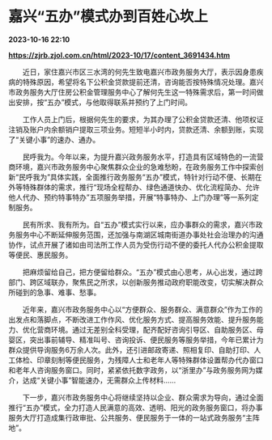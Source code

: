 # 嘉兴“五办”模式办到百姓心坎上

**2023-10-16 22:10**

**https://zjrb.zjol.com.cn/html/2023-10/17/content_3691434.htm**

　　近日，家住嘉兴市区三水湾的何先生致电嘉兴市政务服务大厅，表示因身患疾病的特殊原因，希望将名下公积金贷款提前还清，咨询能否按特殊情况处理。嘉兴市政务服务大厅住房公积金管理服务中心了解何先生这一特殊需求后，第一时间做出安排，按“五办”模式，与他取得联系并预约了上门时间。

　　工作人员上门后，根据何先生的要求，为其办理了公积金贷款还清、他项权证注销及账户内余额销户提取三项业务。短短半小时内，贷款还清、余额到账，实现了“关键小事”的速办、通办。

　　民呼我为。今年以来，为提升嘉兴政务服务水平，打造具有区域特色的一流营商环境，嘉兴市政务服务中心聚焦群众企业的急难愁盼，在政务服务工作中探索创新“民呼我为”具体实践，全面推行政务服务“五办”模式，特针对行动不便、长期在外等特殊群体的需求，推行“现场全程帮办、绿色通道快办、优化流程简办、允许他人代办、预约特事特办”五项服务举措，开展“特事特办、上门办理”等一系列定制服务。

　　民有所求、我有所为。自“五办”模式实行以来，应办事群众的需求，嘉兴市政务服务中心不断延伸服务范围，还加强与南湖区城南街道办事处社会治理办的沟通协作，试点开展了诸如由司法所工作人员为受伤行动不便的委托人代办公积金提取等便民、惠民服务。

　　把麻烦留给自己，把方便留给群众。“五办”模式由心思考，从心出发，通过跨部门、跨区域联办，聚焦民之所求，以创新服务推动政府职能改变，切实解决群众所碰到的急事、难事、愁事。

　　近年来，嘉兴市政务服务中心以“方便群众、服务群众、满意群众”作为工作的出发点和落脚点，不断改进工作作风、优化服务方式、提高服务效能、提升服务能力、优化营商环境。通过无差别全科受理，配齐配好咨询引导区、自助服务区、母婴区，突出事前辅导、精准叫号、咨询投诉、便民服务等服务举措，今年已累计为群众提供导询服务6万余人次。此外，还引进邮政寄递、照相复印、自助打印、人工体检、印章刻制等便民服务，为残障人士和老年人等特殊群体设置帮办代办窗口和老年人咨询服务窗口。同时，紧紧依托数字政务，以“浙里办”与政务服务网为媒介，达成“关键小事”智能速办，无需群众上传材料……

　　下一步，嘉兴市政务服务中心将继续坚持以企业、群众需求为导向，通过全面推行“五办”模式，全力打造人民满意的高效、透明、阳光的政务服务窗口，将办事服务大厅打造成集行政审批、公共服务、便民服务于一体的一站式政务服务“主阵地”。